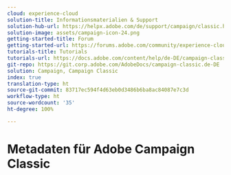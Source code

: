 ```yaml
---
cloud: experience-cloud
solution-title: Informationsmaterialien & Support
solution-hub-url: https://helpx.adobe.com/de/support/campaign/classic.html
solution-image: assets/campaign-icon-24.png
getting-started-title: Forum
getting-started-url: https://forums.adobe.com/community/experience-cloud/marketing-cloud/campaign/classic
tutorials-title: Tutorials
tutorials-url: https://docs.adobe.com/content/help/de-DE/campaign-classic-learn/tutorials/overview.html
git-repo: https://git.corp.adobe.com/AdobeDocs/campaign-classic.de-DE
solution: Campaign, Campaign Classic
index: true
translation-type: ht
source-git-commit: 83717ec594f4d63eb0d3486b6ba8ac84087e7c3d
workflow-type: ht
source-wordcount: '35'
ht-degree: 100%

---
```



# Metadaten für Adobe Campaign Classic

